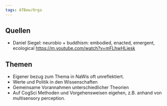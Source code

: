 ```yaml
---
tags: ATBew/Orga
---
```

## Quellen
- Daniel Siegel: neurobio + buddhism: embodied, enacted, emergent, ecological https://m.youtube.com/watch?v=mFLhwHLjesk

## Themen
- Eigener bezug zum Thema in NaWis oft unreflektiert.
- Werte und Politik in den Wissenschaften
- Gemeinsame Vorannahmen unterschiedlicher Theorien
- Auf CogSci Methoden und Vorgehensweisen eigehen, z.B. anhand von multisensory perception.